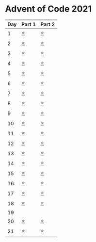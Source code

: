 # Advent of Code 2021


| Day | Part 1           | Part 2           |
|-----|------------------|------------------|
| 1   | [:star:](1/1.py) | [:star:](1/1.py) |
| 2   | [:star:](../../../commit/cb495ecfe7c508ba55efcb7dc281c118b8868bdf#diff-d4735e3a265e16eee03f59718b9b5d03019c07d8b6c51f90da3a666eec13ab35) | [:star:](2/2.py) |
| 3   | [:star:](../../../commit/5244480c9899a73aef3433675deeabe3a2c75bb0#diff-008c04978f810f73df924acb1e3a23d7317853f1fdde397cc2cc21e2f4c3ad35) | [:star:](3/3.py) |
| 4   | [:star:](../../../commit/ef3b3a567dad27bbcf397af0966d1b99e85ce1a9#diff-818bc6575ba6e65012f859c4234ec7877db01fb29c3ae6aa7bc20ac13b2b8345) | [:star:](4/4.py) |
| 5   | [:star:](../../../commit/2b87248190848814c648710821aba39d1a476711#diff-ef2d127de37b942baad06145e54b0c619a1f22327b2ebbcfbec78f5564afe39d) | [:star:](5/5-2.py) |
| 6   | [:star:](6/6.py)    | [:star:](6/6.py)  |
| 7   | [:star:](../../../commit/802ae34aa19a9b6f48d00bd40a26fa768419351c#diff-65dda502025a95b6b20fab23769c35c55698fa9102419e12ee4b22c280642905)    | [:star:](7/7.py)  |
| 8   | [:star:](../../../commit/61e36faf6c0b8db8ab09a0358875ecad864b30b3#diff-9485372d809c218f31683eb4982ec0784c7accaab21fd239ddd1243443932ad4)    | [:star:](8/8.py)  |
| 9   | [:star:](../../../commit/80e73f1feae35703673c5041b190f05a7d01542d#diff-638b486d226b83cbce56d7ba537a5fb4572997371955d48118c647a03c7b314f)    | [:star:](9/9.py)  |
| 10  | [:star:](../../../commit/9d365951e6f2c9522d4bf448d49e928e540c498f#diff-1cd71218cebeee65bb76168c7f7fcf218f01f772f70e5d37d4b5c2a48d978668)    | [:star:](10/10.py)  |
| 11  | [:star:](../../../commit/e9884ea4144880b0ea83610c9e02ffa7e608d01f#diff-0cef5a91a4dfe44d2540c813b61e439975db4e9851524e39d7e8c8fbc2c739d0)    | [:star:](11/11.py)  |
| 12  | [:star:](../../../commit/0f6c12b239f335c6fe3f7495a545985b53c01277#diff-4fc82b26aecb47d2868c4efbe3581732a3e7cbcc6c2efb32062c08170a05eeb8)    | [:star:](12/12-2.py)  |
| 13  | [:star:](../../../commit/c034c1773bb1bf8d512c71375b9217b33115b543#diff-3fdba35f04dc8c462986c992bcf875546257113072a909c162f7e470e581e278)    | [:star:](13/13.py)  |
| 14  | [:star:](14/14.py)    | [:star:](14/14-2.py)  |
| 15  | [:star:](../../../blob/7138774b530d058b03cd138b922907fd28e87460/2021/15/15.py)    | [:star:](15/15.py)  |
| 16  | [:star:](../../../blob/476ee4597f7f4af7c25572e61758e16688249d5b/2021/16/16.py)    | [:star:](16/16.py)  |
| 17  | [:star:](../../../blob/109c36b91d75b2dbf2706771458bd77ae7fcac8c/2021/17/17.py)    | [:star:](17/17.py)  |
| 18  | [:star:](../../../blob/4d646ba9a5514e461d5c4b91f8aa5f36559ec2b0/2021/18/18.py)    | [:star:](18/18.py)  |
| 19  |    |   |
| 20  | [:star:](20/20.py)    | [:star:](20/20.py)  |
| 21  | [:star:](../../../blob/e45fe83c5cfdd9805eda801ab161d7b4bdcd927b/2021/21/21.py)    | [:star:](21/21.py)  |